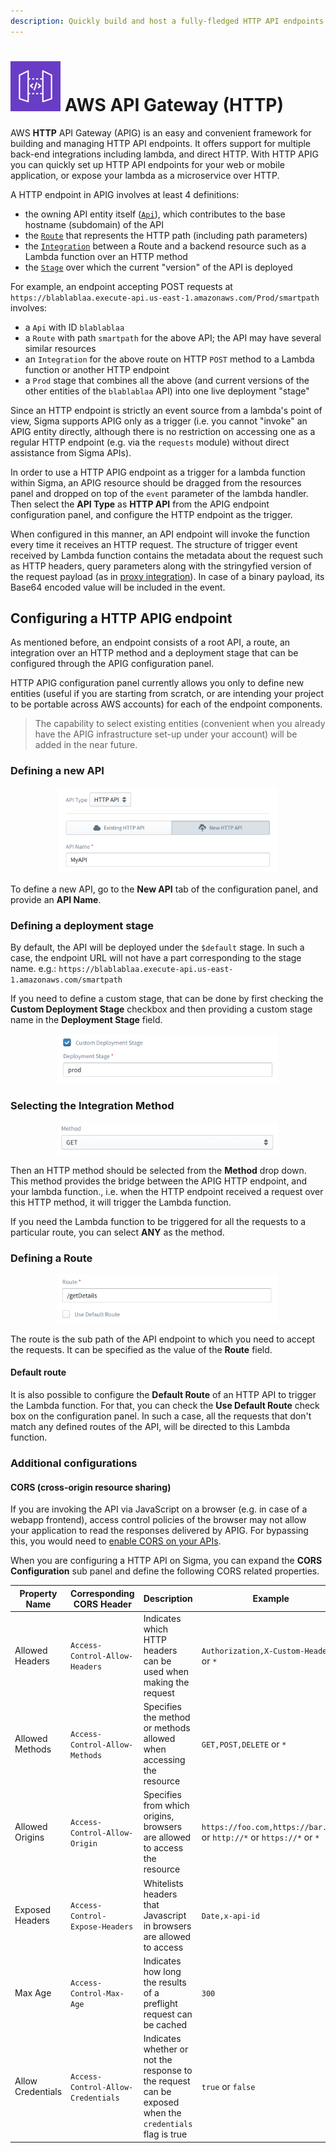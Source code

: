 ```yaml
---
description: Quickly build and host a fully-fledged HTTP API endpoints to trigger your Lambda functions, with AWS API Gateway and SLAppForge Sigma cloud IDE
---
```


# ![](images/apig/apig_icon.svg) AWS API Gateway (HTTP)


AWS **HTTP** API Gateway (APIG) is an easy and convenient framework for building and managing HTTP API endpoints.
It offers support for multiple back-end integrations including lambda, and direct HTTP.
With HTTP APIG you can quickly set up HTTP API endpoints for your web or mobile application,
or expose your lambda as a microservice over HTTP.

A HTTP endpoint in APIG involves at least 4 definitions:

* the owning API entity itself ([`Api`](https://docs.aws.amazon.com/apigatewayv2/latest/api-reference/apis-apiid.html)),
which contributes to the base hostname (subdomain) of the API
* the [`Route`](https://docs.aws.amazon.com/apigatewayv2/latest/api-reference/apis-apiid-routes-routeid.html)
that represents the HTTP path (including path parameters)
* the [`Integration`](https://docs.aws.amazon.com/apigatewayv2/latest/api-reference/apis-apiid-integrations-integrationid.html) between 
a Route and a backend resource such as a Lambda function over an HTTP method
* the [`Stage`](https://docs.aws.amazon.com/apigatewayv2/latest/api-reference/apis-apiid-stages-stagename.html)
over which the current "version" of the API is deployed

For example, an endpoint accepting POST requests at
`https://blablablaa.execute-api.us-east-1.amazonaws.com/Prod/smartpath` involves:

* a `Api` with ID `blablablaa`
* a `Route` with path `smartpath` for the above API; the API may have several similar resources
* an `Integration` for the above route on HTTP `POST` method to a Lambda function or another HTTP endpoint
* a `Prod` stage that combines all the above (and current versions of the other entities of the `blablablaa` API)
into one live deployment "stage"

Since an HTTP endpoint is strictly an event source from a lambda's point of view,
Sigma supports APIG only as a trigger (i.e. you cannot "invoke" an APIG entity directly,
although there is no restriction on accessing one as a regular HTTP endpoint (e.g. via the `requests` module)
without direct assistance from Sigma APIs).

In order to use a HTTP APIG endpoint as a trigger for a lambda function within Sigma,
an APIG resource should be dragged from the resources panel and dropped on top of the `event` parameter of the lambda handler.
Then select the **API Type** as **HTTP API** from the APIG endpoint configuration panel, and configure the HTTP endpoint as the trigger.

When configured in this manner, an API endpoint will invoke the function every time it receives an HTTP request.
The structure of trigger event received by Lambda function contains the metadata about the request such as HTTP 
headers, query parameters along with the stringyfied version of the request payload 
(as in [proxy integration](apig_rest.md#lambda-proxy-integration)). In case of a binary payload, its Base64 encoded value will be 
included in the event.

## Configuring a HTTP APIG endpoint

As mentioned before, an endpoint consists of a root API, a route, an integration over an HTTP method and a deployment 
stage that can be configured through the APIG configuration panel.

HTTP APIG configuration panel currently allows you only to define new entities
(useful if you are starting from scratch, or are intending your project to be portable across AWS accounts)
for each of the endpoint components.

> The capability to select existing entities (convenient when you already have the APIG infrastructure set-up under 
>your account) will be added in the near future.

### Defining a new API

<p align="center">
  <img src="./images/apig/new-http-api.png" alt="Defining a new HTTP API" width="70%">
</p>

To define a new API, go to the **New API** tab of the configuration panel, and provide an **API Name**.

### Defining a deployment stage

By default, the API will be deployed under the `$default` stage. In such a case, the endpoint URL will not have a part
corresponding to the stage name.
e.g.: `https://blablablaa.execute-api.us-east-1.amazonaws.com/smartpath`

If you need to define a custom stage, that can be done by first checking the **Custom Deployment Stage** checkbox and 
then providing a custom stage name in the **Deployment Stage** field.

<p align="center">
  <img src="./images/apig/new-http-stage.png" alt="Defining a custom deployment stage" width="70%">
</p>

### Selecting the Integration Method

<p align="center">
  <img src="./images/apig/select-http-method.png" alt="Selecting a method" width="70%">
</p>

Then an HTTP method should be selected from the **Method** drop down. This method provides the bridge between the APIG 
HTTP endpoint, and your lambda function., i.e. when the HTTP endpoint received a request over this HTTP method, it will 
trigger the Lambda function.

If you need the Lambda function to be triggered for all the requests to a particular route, you can select **ANY** as 
the method. 

### Defining a Route

<p align="center">
  <img src="./images/apig/new-http-route.png" alt="Defining a route" width="70%">
</p>

The route is the sub path of the API endpoint to which you need to accept the requests. It can be specified as the 
value of the **Route** field.

#### Default route

It is also possible to configure the **Default Route** of an HTTP API to trigger the Lambda function. For that, you can
check the **Use Default Route** check box on the configuration panel. In such a case, all the requests that don't match
any defined routes of the API, will be directed to this Lambda function.

### Additional configurations

#### <a name="cors"> CORS (cross-origin resource sharing)

If you are invoking the API via JavaScript on a browser (e.g. in case of a webapp frontend),
access control policies of the browser may not allow your application to read the responses delivered by APIG.
For bypassing this, you would need to
[enable CORS on your APIs](https://docs.aws.amazon.com/apigateway/latest/developerguide/http-api-cors.html).

When you are configuring a HTTP API on Sigma, you can expand the **CORS Configuration** sub panel and define the 
following CORS related properties.
 
| Property Name | Corresponding CORS Header | Description | Example
|---------------|---------------------------|-------------|---------------
|Allowed Headers | `Access-Control-Allow-Headers` | Indicates which HTTP headers can be used when making the request | `Authorization,X-Custom-Header` or `*`
|Allowed Methods | `Access-Control-Allow-Methods` | Specifies the method or methods allowed when accessing the resource | `GET,POST,DELETE` or `*`
|Allowed Origins | `Access-Control-Allow-Origin` | Specifies from which origins, browsers are allowed to access the resource | `https://foo.com,https://bar.com` or `http://*` or `https://*` or `*`
|Exposed Headers | `Access-Control-Expose-Headers` | Whitelists headers that Javascript in browsers are allowed to access | `Date,x-api-id`
|Max Age | `Access-Control-Max-Age` | Indicates how long the results of a preflight request can be cached | `300`
|Allow Credentials | `Access-Control-Allow-Credentials` | Indicates whether or not the response to the request can be exposed when the `credentials` flag is true | `true` or `false`
